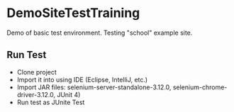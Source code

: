 # DemoSiteTestTraining
Demo of basic test environment. Testing "school" example site.

## Run Test
* Clone project
* Import it into using IDE (Eclipse, IntelliJ, etc.)
* Import JAR files: selenium-server-standalone-3.12.0, selenium-chrome-driver-3.12.0, JUnit 4)
* Run test as JUnite Test
